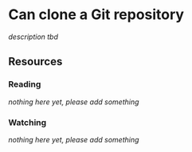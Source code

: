 # Can clone a Git repository
_description tbd_
## Resources
### Reading
_nothing here yet, please add something_
### Watching
_nothing here yet, please add something_
